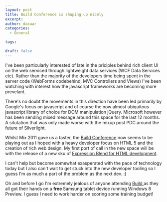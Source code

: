 ```yaml
---
layout: post
title: Build Conference is shaping up nicely
excerpt: 
author: daxaar
categories:
  - General

tags:

draft: false
---
```

I've been particularly interested of late in the priciples behind rich client UI on the web serviced through lightweight data services (WCF Data Services etc).  Rather than the majority of the developers time being spent in the server code (WebForms codebehind, MVC Controllers and Views) I've been watching with interest how the javascript frameworks are becoming more prevelant.

There's no doubt the movements in this direction have been led primarily by Google's focus on javascript and of course the now almost ubiquitous javascript library of choice for DOM manipulation jQuery.  Microsoft however has been sending mixed message around this space for the last 12 months.  A situtation that was only made worse with the mixup post PDC around the future of Silverlight.

Whilst Mix 2011 gave us a taster, the <a href="http://buildwindows.com">Build Conference</a> now seems to be playing out as I hoped with a heavy developer focus on HTML 5 and the creation of rich web design.  My first port of call in the new space will be with the release of a new sku of <a href="http://blogs.msdn.com/b/somasegar/archive/2011/09/13/expression-blend-for-html.aspx">Expression Blend for HTML development</a>.

I can't help but become somewhat exasperated with the pace of technology today but I also can't wait to get stuck into the new developer tooling so I guess I'm as much a part of the problem as the next dev. :)

Oh and before I go I'm extremely jealous of anyone attending <a href="http://www.buildwindows.com/">Build </a> as they all got their hands on a <strong>free </strong>Samsung tablet device running Windows 8 Preview.  I guess I need to work harder on scoring some training budget!
